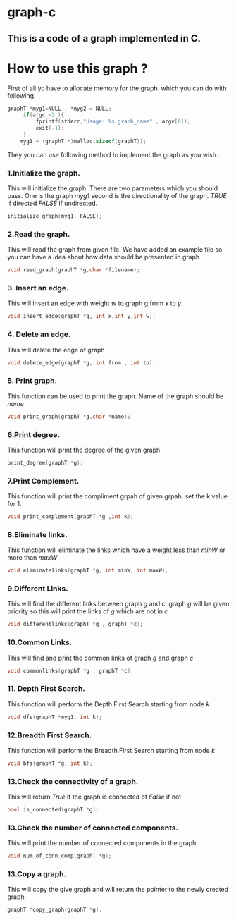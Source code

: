 # graph-c

## This is a code of a graph implemented in C.

# How to use this graph ?

First of all yo have to allocate memory for the graph. which you can do with following.

```c
graphT *myg1=NULL , *myg2 = NULL;
     if(argc <2 ){
         fprintf(stderr,"Usage: %s graph_name" , argv[0]);
         exit(-1);
     }
    myg1 = (graphT *)malloc(sizeof(graphT));
```
They you can use following method to implement the graph as you wish.


### 1.Initialize the graph.
This will initialize the graph. There are two parameters which you should pass.
One is the graph *myg1* second is the directionality of the graph.
*TRUE* if directed *FALSE* if undirected.
```c
initialize_graph(myg1, FALSE);
```


### 2.Read the graph.
This will read the graph from given file. We have added an example file so you can have a
idea about how data should be presented in graph
```c
void read_graph(graphT *g,char *filename);
```


### 3. Insert an edge.
This will insert an edge with weight *w* to graph g from *x* to *y*. 
```c
void insert_edge(graphT *g, int x,int y,int w);
```


### 4. Delete an edge.
This will delete the edge of graph 
```c
void delete_edge(graphT *g, int from , int to);
```


### 5. Print graph.
This function can be used to print the graph. Name of the graph should be *name*
```c
void print_graph(graphT *g,char *name);
```


### 6.Print degree.
This function will print the degree of the given graph
```c
print_degree(graphT *g);
```


### 7.Print Complement.
This function will print the compliment grpah of given grpah. set the k value for 1. 
```c
void print_complement(graphT *g ,int k);
```


### 8.Eliminate links.
This function will eliminate the links which have a weight less than *minW* or more than *maxW*
```c
void eliminatelinks(graphT *g, int minW, int maxW);
```


### 9.Different Links.
This will find the different links between graph *g* and *c*. graph *g* will be given priority
so this will print the links of *g* which are not in *c*
```c
void differentlinks(graphT *g , graphT *c);
```


### 10.Common Links.
This will find and print the common links of graph *g* and graph *c*
```c
void commonlinks(graphT *g , graphT *c);
```


### 11. Depth First Search.
This function will perform the Depth First Search starting from node *k*
```c
void dfs(graphT *myg1, int k);
```


### 12.Breadth First Search.
This function will perform the Breadth First Search starting from node *k*
```c
void bfs(graphT *g, int k);
```


### 13.Check the connectivity of a graph.
This will return *True* if the graph is connected of *False* if not
```c
bool is_connected(graphT *g);
```


### 13.Check the number of connected components.
This will print the number of connected components in the graph
```c
void num_of_conn_comp(graphT *g);
```


### 13.Copy a graph.
This will copy the give graph and will return the pointer to the newly created graph 
```c
graphT *copy_graph(graphT *g);
```


